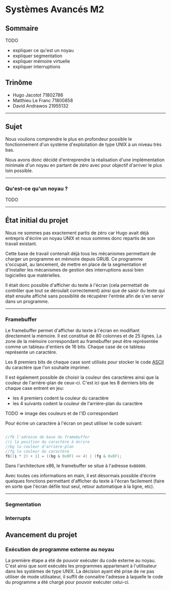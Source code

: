 # Systèmes Avancés M2 

## Sommaire

TODO
- expliquer ce qu'est un noyau
- expliquer segmentation
- expliquer mémoire virtuelle 
- expliquer interruptions

## Trinôme
- Hugo Jacotot 71802786
- Matthieu Le Franc 71800858
- David Andrawos 21955132

---

## Sujet 

Nous voulions comprendre le plus en profondeur possible le fonctionnement d'un 
système d'exploitation de type UNIX à un niveau très bas. 

Nous avons donc décidé d'entreprendre la réalisation d'une implémentation 
minimale d'un noyau en partant de zéro avec pour objectif d'arriver le plus loin 
possible.

---

### Qu'est-ce qu'un noyau ?

TODO

---

## État initial du projet

Nous ne sommes pas exactement partis de zéro car Hugo avait déjà entrepris
d'écrire un noyau UNIX et nous sommes donc repartis de son travail existant.

Cette base de travail contenait déjà tous les mécanismes permettant de charger 
un programme en mémoire depuis GRUB. Ce programme s'occupait, au lancement, de 
mettre en place de la segmentation et d'installer les mécanismes de gestion des
interruptions aussi bien logicielles que matérielles. 

Il était donc possible d'afficher du texte à l'écran (cela permettait de 
contrôler que tout se déroulait correctement) ainsi que de saisir du texte qui 
était ensuite affiché sans possiblité de récupérer l'entrée afin de s'en servir 
dans un programme.

---

### Framebuffer

Le framebuffer permet d'afficher du texte à l'écran en modifiant directement la 
mémoire. Il est constitué de 80 colonnes et de 25 lignes. La zone de la mémoire
correspondant au framebuffer peut être représentée comme un tableau d'entiers
de 16 bits. Chaque case de ce tableau représente un caractère. 

Les 8 premiers bits de chaque case sont utilisés pour stocker le code 
[ASCII](https://fr.wikipedia.org/wiki/American_Standard_Code_for_Information_Interchange) 
du caractère que l'on souhaite imprimer.

Il est également possible de choisir la couleur des caractères ainsi que la 
couleur de l'arrière-plan de ceux-ci. C'est ici que les 8 derniers bits de 
chaque case entrent en jeu:

- les 4 premiers codent la couleur du caractère 
- les 4 suivants codent la couleur de l'arrière-plan du caractère

TODO => image des couleurs et de l'ID correspondant

Pour écrire un caractère à l'écran on peut utiliser le code suivant:

```c

//fb l'adresse de base du framebuffer
//i la position du caractère à écrire 
//bg la couleur d'arrière-plan 
//fg la couleur du caractère
fb[(i * 2) + 1] = ((bg & 0x0F) << 4) | (fg & 0x0F);
```

Dans l'architecture x86, le framebuffer se situe à l'adresse `0xB8000`.

Avec toutes ces informations en main, il est désormais possible d'écrire 
quelques fonctions permettant d'afficher du texte à l'écran facilement (faire en 
sorte que l'écran défile tout seul, retour automatique à la ligne, etc).

---

### Segmentation

### Interrupts

## Avancement du projet 

### Exécution de programme externe au noyau 

La première étape a été de pouvoir exécuter du code externe au noyau. C'est 
ainsi que sont exécutés les programmes appartenant à l'utilisateur dans 
les systèmes de type UNIX. La décision ayant été prise de ne pas utiliser de 
mode utilisateur, il suffit de connaitre l'adresse à laquelle le code du 
programme a été chargé pour pouvoir exécuter celui-ci.
